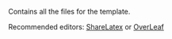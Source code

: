 Contains all the files for the template. 

Recommended editors: [ShareLatex](https://www.sharelatex.com/) or [OverLeaf](https://www.overleaf.com/)
